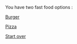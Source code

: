 You have two fast food options :

[Burger](../Burger/further-on.md)

[Pizza](../Pizza/further-on2.md)

[Start over](../README.md)